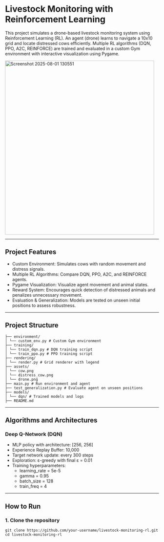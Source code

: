 # Livestock Monitoring with Reinforcement Learning

This project simulates a drone-based livestock monitoring system using Reinforcement Learning (RL). An agent (drone) learns to navigate a 10x10 grid and locate distressed cows efficiently. Multiple RL algorithms (DQN, PPO, A2C, REINFORCE) are trained and evaluated in a custom Gym environment with interactive visualization using Pygame.

<img width="488" height="570" alt="Screenshot 2025-08-01 130551" src="https://github.com/user-attachments/assets/2627f86f-fa6d-42e4-a97b-5a632b92fa79" />

---

## Project Features

- Custom Environment: Simulates cows with random movement and distress signals.
- Multiple RL Algorithms: Compare DQN, PPO, A2C, and REINFORCE agents.
- Pygame Visualization: Visualize agent movement and animal states.
- Reward System: Encourages quick detection of distressed animals and penalizes unnecessary movement.
- Evaluation & Generalization: Models are tested on unseen initial positions to assess robustness.

---

## Project Structure
```
├── environment/
│ └── custom_env.py # Custom Gym environment
├── training/
│ └── train_dqn.py # DQN training script
│ └── train_ppo.py # PPO training script
├── rendering/
│ └── render.py # Grid renderer with legend
├── assets/
│ └── cow.png
│ └── distress_cow.png
│ └── drone.png
├── main.py # Run environment and agent
├── test_generalization.py # Evaluate agent on unseen positions
├── models/
│ └── dqn/ # Trained models and logs
├── README.md
```

---

## Algorithms and Architectures

### Deep Q-Network (DQN)

- MLP policy with architecture: [256, 256]
- Experience Replay Buffer: 10,000
- Target network update: every 300 steps
- Exploration: ε-greedy with final ε = 0.01
- Training hyperparameters:
  - learning_rate = 5e-5
  - gamma = 0.95
  - batch_size = 128
  - train_freq = 4

---

## How to Run

### 1. Clone the repository
```
git clone https://github.com/your-username/livestock-monitoring-rl.git
cd livestock-monitoring-rl
